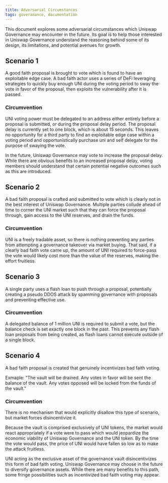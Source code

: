 ```yaml
---
title: Adversarial Circumstances
tags: goveranance, documentation
---
```


This document explores some adversarial circumstances which Uniswap Governance may encounter in the future. Its goal is to help those interested in Uniswap Governance understand the reasoning behind some of its design, its limitations, and potential avenues for growth.

## Scenario 1

A good faith proposal is brought to vote which is found to have an exploitable edge case. A bad faith actor uses a series of DeFi leveraging strategies to quickly buy enough UNI during the voting period to sway the vote in favor of the proposal, then exploits the vulnerability after it is passed.

### Circumvention

UNI voting power must be delegated to an address either entirely before a proposal is submitted, or during the proposal delay period. The proposal delay is currently set to one block, which is about 15 seconds. This leaves no opportunity for a third party to find an exploitable edge case within a voting period and opportunistically purchase uni and self delegate for the purpose of swaying the vote.

In the future, Uniswap Governance may vote to increase the proposal delay. While there are obvious benefits to an increased proposal delay, voting members should understand that certain potential negative outcomes such as this are introduced.

## Scenario 2

A bad faith proposal is crafted and submitted to vote which is clearly not in the best interest of Uniswap Governance. Multiple parties collude ahead of time to corner the UNI market such that they can force the proposal through, gain access to the UNI reserves, and drain the funds.

### Circumvention

UNI is a freely tradable asset, so there is nothing preventing any parties from attempting a governance takeover via market buying. That said, if a clearly bad faith vote came up, the amount of UNI required to force-pass the vote would likely cost more than the value of the reserves, making the effort fruitless.

## Scenario 3

A single party uses a flash loan to push through a proposal, potentially creating a pseudo DDOS attack by spamming governance with proposals and preventing effective use.

### Circumvention

A delegated balance of 1 million UNI is required to submit a vote, but the balance check is set exactly one block in the past. This prevents any flash loan proposals from being created, as flash loans cannot execute outside of a single block.

## Scenario 4

A bad faith proposal is created that genuinely incentivizes bad faith voting.

Exmaple: &quot;The vault will be drained. Any votes in favor will be sent the balance of the vault. Any votes opposed will be locked from the funds of the vault.&quot;

### Circumvention

There is no mechanism that would explicitly disallow this type of scenario, but market forces disincentivize it. 

Because the vault is comprised exclusively of UNI tokens, the market would react appropriately if a vote were to pass which would jeopardize the economic viability of Uniswap Governance and the UNI token. By the time the vote would pass, the price of UNI would have fallen so low as to make the attack fruitless. 

UNI acting as the exclusive asset of the governance vault disincentivizes this form of bad faith voting. Uniswap Governance may choose in the future to diversify governance assets. While there are many benefits to this path, some fringe possibilities such as incentivized bad faith voting may appear.